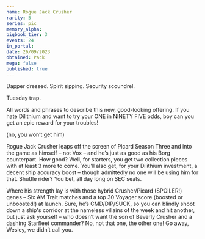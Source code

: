 ```yaml
---
name: Rogue Jack Crusher
rarity: 5
series: pic
memory_alpha:
bigbook_tier: 3
events: 24
in_portal:
date: 26/09/2023
obtained: Pack
mega: false
published: true
---
```


Dapper dressed. Spirit sipping. Security scoundrel. 

Tuesday trap. 

All words and phrases to describe this new, good-looking offering. If you hate Dilithium and want to try your ONE in NINETY FIVE odds, boy can you get an epic reward for your troubles! 

(no, you won’t get him) 

Rogue Jack Crusher leaps off the screen of Picard Season Three and into the game as himself – not Vox – and he’s just as good as his Borg counterpart. How good? Well, for starters, you get two collection pieces with at least 3 more to come. You’ll also get, for your Dilithium investment, a decent ship accuracy boost – though admittedly no one will be using him for that. Shuttle rider? You bet, all day long on SEC seats.

Where his strength lay is with those hybrid Crusher/Picard (SPOILER!) genes – Six AM Trait matches and a top 30 Voyager score (boosted or unboosted!) at launch. Sure, he’s CMD/DIP/SUCK, so you can blindly shoot down a ship's corridor at the nameless villains of the week and hit another, but just ask yourself – who doesn’t want the son of Beverly Crusher and a dashing Starfleet commander? No, not that one, the other one! Go away, Wesley, we didn’t call you.

